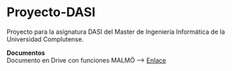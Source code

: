 # Proyecto-DASI
Proyecto para la asignatura DASI del Master de Ingeniería Informática de la Universidad Complutense.

**Documentos**<br/>
Documento en Drive con funciones MALMÖ --> <a href="https://docs.google.com/document/d/1UQWiH9PfPzsRlCOBuhmO7YQYOpN_E5YP04Gb7y0pZ-c/edit?usp=sharing">Enlace</a>
